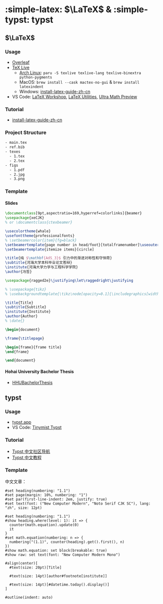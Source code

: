# :simple-latex: $\LaTeX$ & :simple-typst: typst

## $\LaTeX$

### Usage

- [Overleaf](https://www.overleaf.com/)
- [TeX Live](https://tug.org/texlive/)
  - [Arch Linux](https://wiki.archlinux.org/title/TeX_Live): `paru -S texlive texlive-lang texlive-binextra python-pygments`
  - MacOS: `brew install --cask mactex-no-gui` & `brew install latexindent`
  - Windows: [install-latex-guide-zh-cn](https://ctan.org/pkg/install-latex-guide-zh-cn)
- VS Code: [LaTeX Workshop](https://marketplace.visualstudio.com/items?itemName=James-Yu.latex-workshop), [LaTeX Utilities](https://marketplace.visualstudio.com/items?itemName=tecosaur.latex-utilities), [Ultra Math Preview](https://marketplace.visualstudio.com/items?itemName=yfzhao.ultra-math-preview)

### Tutorial

- [install-latex-guide-zh-cn](https://ctan.org/pkg/install-latex-guide-zh-cn)

### Project Structure

```sh
- main.tex
- ref.bib
- texes
  - 1.tex
  - 2.tex
- figs
  - 1.pdf
  - 2.jpg
  - 3.png
```

### Template

#### Slides

```latex
\documentclass[9pt,aspectratio=169,hyperref=colorlinks]{beamer}
\usepackage{xeCJK}
% or \documentclass{ctexbeamer}

\usecolortheme{whale}
\usefonttheme{professionalfonts}
% \setbeamercolor{item}{fg=black}
\setbeamertemplate{page number in head/foot}[totalframenumber]\useoutertheme[footline=authorinstitutetitle]{miniframes}
\setbeamertemplate{itemize items}[circle]

\title{纯 $\mathbf{AdS_3}$ 引力中的渐进对称性和守恒荷}
\subtitle{河海大学本科毕业论文答辩}
\institute{河海大学力学与工程科学学院}
\author{冯哲}

\usepackage{ragged2e}\justifying\let\raggedright\justifying

% \usepackage{tikz}
% \usebackgroundtemplate{\tikz\node[opacity=0.1]{\includegraphics[width=\paperwidth]{background.jpg}};}

\title{Title}
\subtitle{Subtitle}
\institute{Institute}
\author{Author}
% \date{}

\begin{document}

\frame{\titlepage}

\begin{frame}{frame title}
\end{frame}

\end{document}
```

#### Hohai University Bachelor Thesis

- [HHUBachelorThesis](https://github.com/ph3n92h3/HHUBachelorThesis)

## typst

### Usage

- [typst.app](https://typst.app)
- VS Code: [Tinymist Typst](https://marketplace.visualstudio.com/items?itemName=myriad-dreamin.tinymist)

### Tutorial

- [Typst 中文社区导航](https://typst-doc-cn.github.io/guide/)
- [Typst 中文教程](https://typst-doc-cn.github.io/tutorial/)

### Template

中文文章：

```typst
#set heading(numbering: "1.1")
#set page(margin: 10%, numbering: "1")
#set par(first-line-indent: 2em, justify: true)
#set text(font: ("New Computer Modern", "Noto Serif CJK SC"), lang: "zh", size: 12pt)

#set heading(numbering: "1.1")
#show heading.where(level: 1): it => {
  counter(math.equation).update(0)
  it
}
#set math.equation(numbering: n => {
  numbering("(1.1)", counter(heading).get().first(), n)
})
#show math.equation: set block(breakable: true)
#show raw: set text(font: "New Computer Modern Mono")

#align(center)[
  #text(size: 20pt)[Title]

  #text(size: 14pt)[author#footnote[institute]]

  #text(size: 14pt)[#datetime.today().display()]
]

#outline(indent: auto)
```
